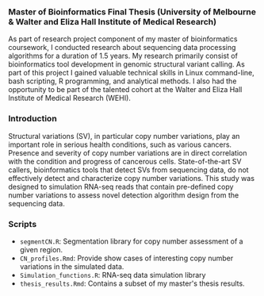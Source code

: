 ### Master of Bioinformatics Final Thesis (University of Melbourne & Walter and Eliza Hall Institute of Medical Research)

As part of research project component of my master of bioinformatics coursework, I conducted research about sequencing data processing algorithms for a duration of 1.5 years. My research primarily consist of bioinformatics tool development in genomic structural variant calling. As part of this project I gained valuable technical skills in Linux command-line, bash scripting, R programming, and analytical methods. I also had the opportunity to be part of the talented cohort at the Walter and Eliza Hall Institute of Medical Research (WEHI). 

### Introduction

Structural variations (SV), in particular copy number variations, play an important role in serious health conditions, such as various cancers. Presence and severity of copy number variations are in direct correlation with the condition and progress of cancerous cells. State-of-the-art SV callers, bioinformatics tools that detect SVs from sequencing data, do not effectively detect and characterize copy number variations. This study was designed to simulation RNA-seq reads that contain pre-defined copy number variations to assess novel detection algorithm design from the sequencing data.

### Scripts

* `segmentCN.R`: Segmentation library for copy number assessment of a given region.
* `CN_profiles.Rmd`: Provide show cases of interesting copy number variations in the simulated data.
* `Simulation_functions.R`: RNA-seq data simulation library
* `thesis_results.Rmd`: Contains a subset of my master's thesis results.
